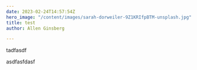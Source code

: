 ```yaml
---
date: 2023-02-24T14:57:54Z
hero_image: "/content/images/sarah-dorweiler-9Z1KRIfpBTM-unsplash.jpg"
title: test
author: Allen Ginsberg

---
```

tadfasdf

asdfasfdasf